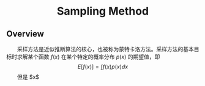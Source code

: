 # <center>Sampling Method</center>
## Overview
&emsp;&emsp;采样方法是近似推断算法的核心，也被称为蒙特卡洛方法。采样方法的基本目标时求解某个函数 $f(x)$ 在某个特定的概率分布 $p(x)$ 的期望值，即$$E[f(x)]=\int f(x)p(x)dx$$
&emsp;&emsp;但是 $x\$

